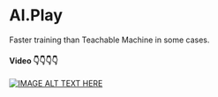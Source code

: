 # AI.Play

Faster training than Teachable Machine in some cases.


#### Video 👇👇👇👇 

[![IMAGE ALT TEXT HERE](https://img.youtube.com/vi/DQIaus4z77c/0.jpg)](https://youtu.be/DQIaus4z77c)
